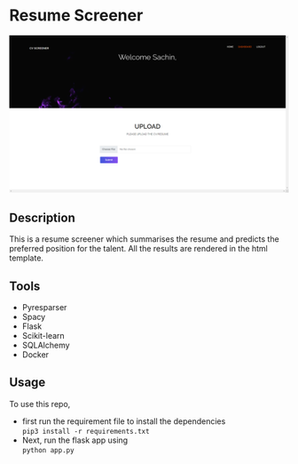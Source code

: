 # Resume Screener

![alt text](./static/img/github-banner.png)

## Description

This is a resume screener which summarises the resume and predicts the preferred position for the talent. All the results are rendered in the html template.

## Tools

- Pyresparser
- Spacy
- Flask
- Scikit-learn
- SQLAlchemy
- Docker

## Usage

To use this repo,

- first run the requirement file to install the dependencies  
  `pip3 install -r requirements.txt`
- Next, run the flask app using  
  `python app.py`
